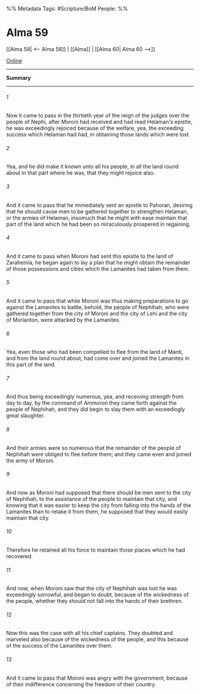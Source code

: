 %% Metadata
Tags: #Scripture/BoM
People: 
%%
# Alma 59
[[Alma 58| <-- Alma 58]] | [[Alma]] | [[Alma 60| Alma 60 -->]]

[Online](https://churchofjesuschrist.org/study/scriptures/bofm/alma/59?lang=eng)

---
__Summary__



---
###### 1
Now it came to pass in the thirtieth year of the reign of the judges over the people of Nephi, after Moroni had received and had read Helaman's epistle, he was exceedingly rejoiced because of the welfare, yea, the exceeding success which Helaman had had, in obtaining those lands which were lost.
###### 2
Yea, and he did make it known unto all his people, in all the land round about in that part where he was, that they might rejoice also.
###### 3
And it came to pass that he immediately sent an epistle to Pahoran, desiring that he should cause men to be gathered together to strengthen Helaman, or the armies of Helaman, insomuch that he might with ease maintain that part of the land which he had been so miraculously prospered in regaining.
###### 4
And it came to pass when Moroni had sent this epistle to the land of Zarahemla, he began again to lay a plan that he might obtain the remainder of those possessions and cities which the Lamanites had taken from them.
###### 5
And it came to pass that while Moroni was thus making preparations to go against the Lamanites to battle, behold, the people of Nephihah, who were gathered together from the city of Moroni and the city of Lehi and the city of Morianton, were attacked by the Lamanites.
###### 6
Yea, even those who had been compelled to flee from the land of Manti, and from the land round about, had come over and joined the Lamanites in this part of the land.
###### 7
And thus being exceedingly numerous, yea, and receiving strength from day to day, by the command of Ammoron they came forth against the people of Nephihah, and they did begin to slay them with an exceedingly great slaughter.
###### 8
And their armies were so numerous that the remainder of the people of Nephihah were obliged to flee before them; and they came even and joined the army of Moroni.
###### 9
And now as Moroni had supposed that there should be men sent to the city of Nephihah, to the assistance of the people to maintain that city, and knowing that it was easier to keep the city from falling into the hands of the Lamanites than to retake it from them, he supposed that they would easily maintain that city.
###### 10
Therefore he retained all his force to maintain those places which he had recovered.
###### 11
And now, when Moroni saw that the city of Nephihah was lost he was exceedingly sorrowful, and began to doubt, because of the wickedness of the people, whether they should not fall into the hands of their brethren.
###### 12
Now this was the case with all his chief captains. They doubted and marveled also because of the wickedness of the people, and this because of the success of the Lamanites over them.
###### 13
And it came to pass that Moroni was angry with the government, because of their indifference concerning the freedom of their country.



